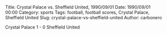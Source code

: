 Title: Crystal Palace vs. Sheffield United, 1990/09/01
Date: 1990/09/01 00:00
Category: sports
Tags: football, football scores, Crystal Palace, Sheffield United
Slug: crystal-palace-vs-sheffield-united
Author: carbonero


Crystal Palace 1 - 0 Sheffield United
